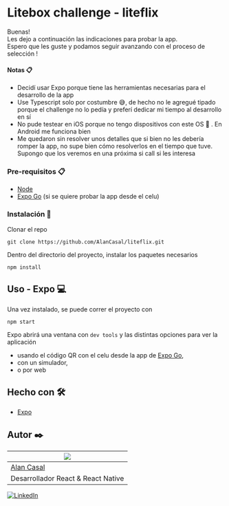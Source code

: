 # Litebox challenge - liteflix

Buenas! \
Les dejo a continuación las indicaciones para probar la app. \
Espero que les guste y podamos seguir avanzando con el proceso de selección !

#### Notas 📋
- Decidí usar Expo porque tiene las herramientas necesarias para el desarrollo de la app
- Use Typescript solo por costumbre 😅, de hecho no le agregué tipado porque el challenge no lo pedía y preferí dedicar mi tiempo al desarrollo en sí
- No pude testear en iOS porque no tengo dispositivos con este OS 🙁 . En Android me funciona bien
- Me quedaron sin resolver unos detalles que si bien no les debería romper la app, no supe bien cómo resolverlos en el tiempo que tuve. Supongo que los veremos en una próxima si call si les interesa

### Pre-requisitos 📋

* [Node](https://nodejs.org/)
* [Expo Go](https://play.google.com/store/apps/details?id=host.exp.exponent&hl=es_AR&gl=US) (si se quiere probar la app desde el celu)

### Instalación 🔧

Clonar el repo
```
git clone https://github.com/AlanCasal/liteflix.git
```

Dentro del directorio del proyecto, instalar los paquetes necesarios
```
npm install
```

## Uso - Expo 💻

Una vez instalado, se puede correr el proyecto con 
```
npm start
```

Expo abrirá una ventana con `dev tools` y las distintas opciones para ver la aplicación
- usando el código QR con el celu desde la app de [Expo Go](https://play.google.com/store/apps/details?id=host.exp.exponent&hl=es_AR&gl=US),
- con un simulador,
- o por web

## Hecho con 🛠️

* [Expo](https://docs.expo.io/)

## Autor ✒️


| ![](https://avatars3.githubusercontent.com/u/38706801?s=400&u=2554a57319d104165c02c733cb1a4dc39db7be85&v=4) 
| -
| [Alan Casal](https://github.com/AlanCasal)
| Desarrollador React & React Native

[![LinkedIn](https://cloud.githubusercontent.com/assets/17016297/18839848/0fc7e74e-83d2-11e6-8c6a-277fc9d6e067.png)][1]

[1]: https://www.linkedin.com/in/alancasal
